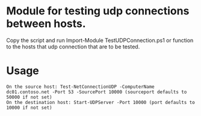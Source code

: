 # Module for testing udp connections between hosts.

Copy the script and run Import-Module TestUDPConnection.ps1 or function to the hosts that udp connection that are to be tested.

# Usage
    On the source host: Test-NetConnectionUDP -ComputerName dc01.contoso.net -Port 53 -SourcePort 10000 (sourceport defaults to 50000 if not set)
    On the destination host: Start-UDPServer -Port 10000 (port defaults to 10000 if not set)
